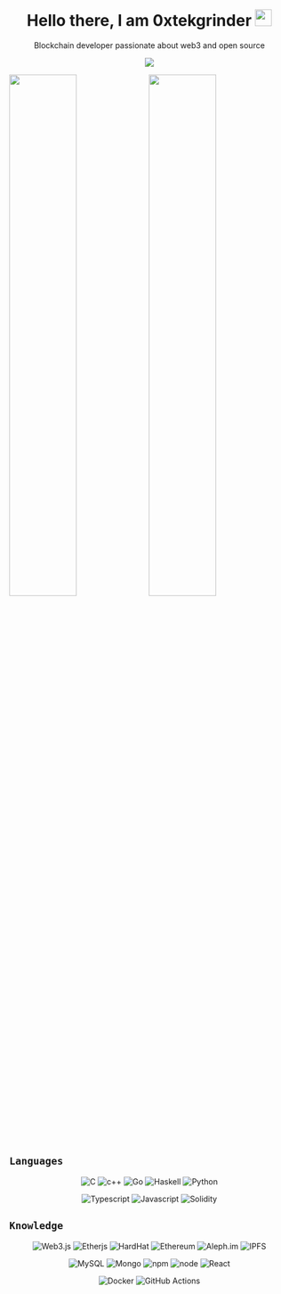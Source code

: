 <img src="https://c.tenor.com/ZNi18lLfqs4AAAAC/rainbow-line-line.gif" width="100%" height="3"/>

<h1 align='center'>
  Hello there, I am 0xtekgrinder 
  <img src="https://raw.githubusercontent.com/MartinHeinz/MartinHeinz/master/wave.gif" width="30px">
</h1> 

<p align='center'>
    Blockchain developer passionate about web3 and open source </a>
</p>

<p align='center'>
<code><img src="https://visitor-badge.glitch.me/badge?page_id=0xtekgrinder&style=flat-square"/></code>
</p>

<p float="left">
  <img src="https://github-readme-stats.vercel.app/api?username=0xtekgrinder&show_icons=true&theme=dracula&layout=compact&count_private=true&include_all_commits=true" width="49%" />

  <img src="https://github-readme-streak-stats.herokuapp.com/?user=0xtekgrinder&theme=dracula&layout=compact" width="49%" /> 
</p>

## `Languages`

<p align='center'>
<img alt="C" src="https://img.shields.io/badge/C-00599C?style=for-the-badge&logo=c&logoColor=white" />
<img alt="c++" src="https://img.shields.io/badge/C%2B%2B-00599C?style=for-the-badge&logo=c%2B%2B&logoColor=white" />
<img alt="Go" src="https://img.shields.io/badge/Go-00ADD8.svg?style=for-the-badge&logo=go&logoColor=white">
<img alt="Haskell" src="https://img.shields.io/badge/Haskell-5D4F85.svg?style=for-the-badge&logo=haskell&logoColor=999999" />
<img alt="Python" src="https://img.shields.io/badge/Python-3776AB?style=for-the-badge&logo=python&logoColor=white" />
</p>
<p align='center'>
<img alt="Typescript" src="https://img.shields.io/badge/TypeScript-007ACC?style=for-the-badge&logo=typescript&logoColor=white" />
<img alt="Javascript" src="https://img.shields.io/badge/javascript-%23323330.svg?style=for-the-badge&logo=javascript&logoColor=%23F7DF1E" />
<img alt="Solidity" src="https://img.shields.io/badge/-Solidity-BAC9F9?style=for-the-badge&logo=solidity&logoColor=363636" />
</p>

## `Knowledge`

<p align='center'>
<img alt="Web3.js" src="https://img.shields.io/badge/-Web3.js-F16822?style=for-the-badge&logo=web3.js&logoColor=white" />
<img alt="Etherjs" src="https://img.shields.io/badge/EthersJS-pink?style=for-the-badge&logo=javascript&logoColor=black" />
<img alt="HardHat" src="https://img.shields.io/badge/-Hardhat-7C86C7?style=for-the-badge&logo=hardhat&logoColor=white" />
<img alt="Ethereum" src="https://img.shields.io/badge/-Ethereum-3C3C3D?style=for-the-badge&logo=ethereum&logoColor=white" />
  <img alt="Aleph.im" src="https://img.shields.io/badge/Aleph.im-0254FF?style=for-the-badge" />
  <img alt="IPFS" src="https://img.shields.io/badge/IPFS-65C2CB?style=for-the-badge&logo=ipfs&logoColor=white" />
</p>
<p align='center'>
  <img alt="MySQL" src="https://img.shields.io/badge/MySQL-4479A1?style=for-the-badge&logo=mysql&logoColor=white" />
  <img alt="Mongo" src="https://img.shields.io/badge/MongoDB-%234ea94b.svg?style=for-the-badge&logo=mongodb&logoColor=white" />
  <img alt="npm" src="https://img.shields.io/badge/NPM-%23000000.svg?style=for-the-badge&logo=npm&logoColor=white" />
  <img alt="node" src="https://img.shields.io/badge/node.js-6DA55F?style=for-the-badge&logo=node.js&logoColor=white" />
  <img alt="React" src="https://img.shields.io/badge/react-%2320232a.svg?style=for-the-badge&logo=react&logoColor=%2361DAFB" />
</p>
<p align='center'>
<img alt="Docker" src="https://img.shields.io/badge/Docker-2CA5E0?style=for-the-badge&logo=docker&logoColor=white" />
<img alt="GitHub Actions" src="https://img.shields.io/badge/Github Actions-2088FF?style=for-the-badge&logo=github-actions&logoColor=white" />
</p>

<img src="https://c.tenor.com/ZNi18lLfqs4AAAAC/rainbow-line-line.gif" width="100%" height="3"/>
